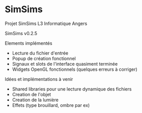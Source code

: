 # SimSims
Projet SimSims L3 Informatique Angers

SimSims v0.2.5

Elements implémentés
- Lecture du fichier d'entrée
- Popup de création fonctionnel
- Signaux et slots de l'interface quasiment terminée
- Widgets OpenGL fonctionnels (quelques erreurs à corriger)




Idées et implémentations à venir
- Shared libraries pour une lecture dynamique des fichiers
- Creation de l'objet
- Creation de la lumière
- Effets (type brouillard, ombre par ex)
